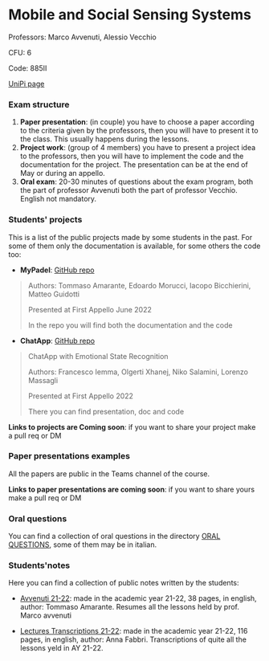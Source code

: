 # Mobile and Social Sensing Systems

Professors: Marco Avvenuti, Alessio Vecchio

CFU: 6

Code: 885II

[UniPi page](https://esami.unipi.it/esami2/programma.php?pg=ects&c=47211)

### Exam structure

1. **Paper presentation**: (in couple) you have to choose a paper according to the criteria given by the professors, then you will have to present it to the class. This usually happens during the lessons.
2. **Project work**: (group of 4 members) you have to present a project idea to the professors, then you will have to implement the code and the documentation for the project. The presentation can be at the end of May or during an appello.
3. **Oral exam**: 20-30 minutes of questions about the exam program, both the part of professor Avvenuti both the part of professor Vecchio. English not mandatory.

### Students' projects

This is a list of the public projects made by some students in the past. For some of them only the documentation is available, for some others the code too:
- **MyPadel**: [GitHub repo](https://github.com/TommyTheHuman/MSS-MyPadel)
>Authors: Tommaso Amarante, Edoardo Morucci, Iacopo Bicchierini, Matteo Guidotti
>
>Presented at First Appello June 2022
>
>In the repo you will find both the documentation and the code
- **ChatApp**: [GitHub repo](https://github.com/gerti98/MobileProject)
>ChatApp with Emotional State Recognition
>
>Authors: Francesco Iemma, Olgerti Xhanej, Niko Salamini, Lorenzo Massagli
>
>Presented at First Appello 2022
>
>There you can find presentation, doc and code


**Links to projects are Coming soon**: if you want to share your project make a pull req or DM

### Paper presentations examples

All the papers are public in the Teams channel of the course.

**Links to paper presentations are coming soon**: if you want to share yours make a pull req or DM

### Oral questions

You can find a collection of oral questions in the directory [ORAL QUESTIONS](oral-questions.md), some of them may be in italian.


### Students'notes

Here you can find a collection of public notes written by the students:

- [Avvenuti 21-22](Avvenuti%2021-22%20Lecture%20Notes_TommasoAmarante.pdf): made in the academic year 21-22, 38 pages, in english, author: Tommaso Amarante. Resumes all the lessons held by prof. Marco avvenuti

- [Lectures Transcriptions 21-22](21-22_LecturesTranscriptions_Anna-Fabbri.pdf): made in the academic year 21-22, 116 pages, in english, author: Anna Fabbri. Transcriptions of quite all the lessons yeld in AY 21-22.